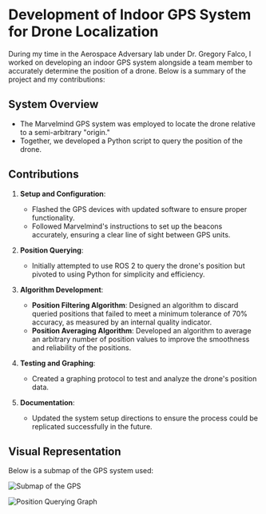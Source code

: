 # Development of Indoor GPS System for Drone Localization

During my time in the Aerospace Adversary lab under Dr. Gregory Falco, I worked on developing an indoor GPS system alongside a team member to accurately determine the position of a drone. Below is a summary of the project and my contributions:

## System Overview
- The Marvelmind GPS system was employed to locate the drone relative to a semi-arbitrary "origin."
- Together, we developed a Python script to query the position of the drone.

## Contributions
1. **Setup and Configuration**:
   - Flashed the GPS devices with updated software to ensure proper functionality.
   - Followed Marvelmind's instructions to set up the beacons accurately, ensuring a clear line of sight between GPS units.

2. **Position Querying**:
   - Initially attempted to use ROS 2 to query the drone's position but pivoted to using Python for simplicity and efficiency.

3. **Algorithm Development**:
   - **Position Filtering Algorithm**: Designed an algorithm to discard queried positions that failed to meet a minimum tolerance of 70% accuracy, as measured by an internal quality indicator.
   - **Position Averaging Algorithm**: Developed an algorithm to average an arbitrary number of position values to improve the smoothness and reliability of the positions.

4. **Testing and Graphing**:
   - Created a graphing protocol to test and analyze the drone's position data.

5. **Documentation**:
   - Updated the system setup directions to ensure the process could be replicated successfully in the future.

## Visual Representation
Below is a submap of the GPS system used:

![Submap of the GPS](https://github.com/user-attachments/assets/0067cc3e-60d7-4406-94e7-b9b1930a3b9a)

![Position Querying Graph](https://github.com/user-attachments/assets/866a0878-7e57-4d7a-92d8-bd94cbaacf0b)


